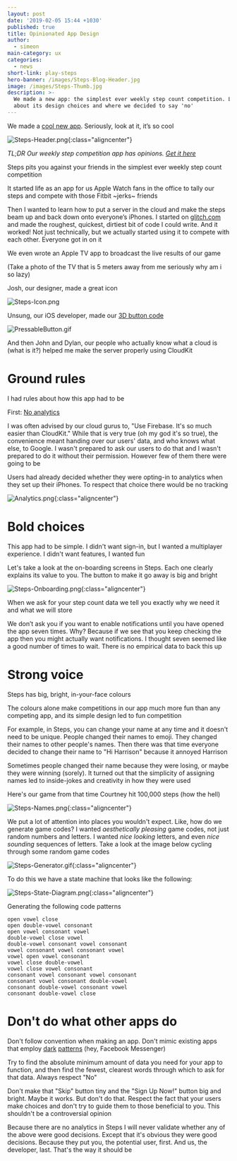 ```yaml
---
layout: post
date: '2019-02-05 15:44 +1030'
published: true
title: Opinionated App Design
author:
  - simeon
main-category: ux
categories:
  - news
short-link: play-steps
hero-banner: /images/Steps-Blog-Header.jpg
image: /images/Steps-Thumb.jpg
description: >-
  We made a new app: the simplest ever weekly step count competition. Learn all
  about its design choices and where we decided to say 'no'
---
```

 
We made a [cool new app](https://itunes.apple.com/us/app/play-steps/id1422593756). Seriously, look at it, it’s so cool

![Steps-Header.png]({{site.baseurl}}/images/Steps-Header.png){:class="aligncenter"}

_TL;DR Our weekly step competition app has opinions. [Get it here](https://itunes.apple.com/us/app/play-steps/id1422593756)_

Steps pits you against your friends in the simplest ever weekly step count competition

It started life as an app for us Apple Watch fans in the office to tally our steps and compete with those Fitbit ~jerks~ friends

Then I wanted to learn how to put a server in the cloud and make the steps beam up and back down onto everyone’s iPhones. I started on [glitch.com](http://beautiful-ladybug.glitch.me) and made the roughest, quickest, dirtiest bit of code I could write. And it worked! Not just technically, but we actually started using it to compete with each other. Everyone got in on it

We even wrote an Apple TV app to broadcast the live results of our game

(Take a photo of the TV that is 5 meters away from me seriously why am i so lazy)

Josh, our designer, made a great icon

![Steps-Icon.png]({{site.baseurl}}/images/Steps-Icon.png)

Unsung, our iOS developer, made our [3D button code](https://github.com/enabledsolutions/PressableButton)

![PressableButton.gif]({{site.baseurl}}/images/PressableButton.gif)

And then John and Dylan, our people who actually know what a cloud is (what is it?) helped me make the server properly using CloudKit

# Ground rules

I had rules about how this app had to be

First: [No analytics](https://twitter.com/twolivesleft/status/1092616914973552640)

I was often advised by our cloud gurus to, "Use Firebase. It's so much easier than CloudKit." While that is very true (oh my god it's so true), the convenience meant handing over our users'  data, and who knows what else, to Google. I wasn't prepared to ask our users to do that and I wasn't prepared to do it without their permission. However few of them there were going to be

Users had already decided whether they were opting-in to analytics when they set up their iPhones. To respect that choice there would be no tracking

![Analytics.png]({{site.baseurl}}/images/Analytics.png){:class="aligncenter"}

# Bold choices

This app had to be simple. I didn't want sign-in, but I wanted a multiplayer experience. I didn't want features, I wanted fun

Let's take a look at the on-boarding screens in Steps. Each one clearly explains its value to you. The button to make it go away is big and bright

![Steps-Onboarding.png]({{site.baseurl}}/images/Steps-Onboarding.png){:class="aligncenter"}

When we ask for your step count data we tell you exactly why we need it and what we will store

We don’t ask you if you want to enable notifications until you have opened the app seven times. Why? Because if we see that you keep checking the app then you might actually want notifications. I thought seven seemed like a good number of times to wait. There is no empirical data to back this up

# Strong voice

Steps has big, bright, in-your-face colours

The colours alone make competitions in our app much more fun than any competing app, and its simple design led to fun competition

For example, in Steps, you can change your name at any time and it doesn't need to be unique. People changed their names to emoji. They changed their names to other people's names. Then there was that time everyone decided to change their name to "Hi Harrison" because it annoyed Harrison

Sometimes people changed their name because they were losing, or maybe they were winning (sorely). It turned out that the simplicity of assigning names led to inside-jokes and creativity in how they were used

Here's our game from that time Courtney hit 100,000 steps (how the hell)

![Steps-Names.png]({{site.baseurl}}/images/Steps-Names.png){:class="aligncenter"}

We put a lot of attention into places you wouldn't expect. Like, how do we generate game codes? I wanted *aesthetically pleasing* game codes, not just random numbers and letters. I wanted *nice looking* letters, and even *nice sounding* sequences of letters. Take a look at the image below cycling through some random game codes

![Steps-Generator.gif]({{site.baseurl}}/images/Steps-Generator.gif){:class="aligncenter"}

To do this we have a state machine that looks like the following:

![Steps-State-Diagram.png]({{site.baseurl}}/images/Steps-State-Diagram.png){:class="aligncenter"}

Generating the following code patterns

    open vowel close
    open double-vowel consonant
    open vowel consonant vowel
    double-vowel close vowel
    double-vowel consonant vowel consonant
    vowel consonant vowel consonant vowel
    vowel open vowel consonant
    vowel close double-vowel
    vowel close vowel consonant
    consonant vowel consonant vowel consonant
    consonant vowel consonant double-vowel
    consonant double-vowel consonant vowel
    consonant double-vowel close

# Don't do what other apps do

Don't follow convention when making an app. Don't mimic existing apps that employ [dark](https://medium.com/@scf4/an-example-of-a-dark-pattern-in-facebook-messenger-4211772e744f) [patterns](https://medium.com/@GabeRealMedina/is-facebook-messenger-still-experimenting-with-dark-ux-bcbeac45dcb) (hey, Facebook Messenger)

Try to find the absolute minimum amount of data you need for your app to function, and then find the fewest, clearest words through which to ask for that data. Always respect "No"

Don't make that "Skip" button tiny and the "Sign Up Now!" button big and bright. Maybe it works. But don't do that. Respect the fact that your users make choices and don't try to guide them to those beneficial to you. This shouldn't be a controversial opinion

Because there are no analytics in Steps I will never validate whether any of the above were good decisions. Except that it's obvious they were good decisions. Because they put you, the potential user, first. And us, the developer, last. That's the way it should be

